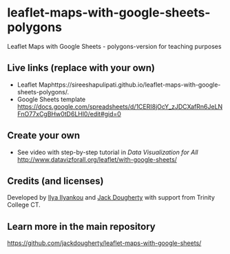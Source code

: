 # leaflet-maps-with-google-sheets-polygons
Leaflet Maps with Google Sheets - polygons-version for teaching purposes

## Live links (replace with your own)
- Leaflet Maphttps://sireeshapulipati.github.io/leaflet-maps-with-google-sheets-polygons/.
- Google Sheets template https://docs.google.com/spreadsheets/d/1CERI8jOcY_zJDCXafRn6JeLNFnO77xCgBHw0tD6LHl0/edit#gid=0

## Create your own
- See video with step-by-step tutorial in *Data Visualization for All* http://www.datavizforall.org/leaflet/with-google-sheets/

## Credits (and licenses)
Developed by [Ilya Ilyankou](https://github.com/ilyankou) and [Jack Dougherty](https://github.com/jackdougherty) with support from Trinity College CT.

## Learn more in the main repository
https://github.com/jackdougherty/leaflet-maps-with-google-sheets/
